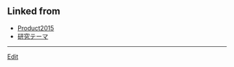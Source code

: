 ## Linked from

* [Product2015](Product2015.md)
* [研究テーマ](研究テーマ.md)


----
[Edit](https://github.com/vitroid/vitroid.github.io/edit/master/MD/張力による格子模型.md)
